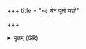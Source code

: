 +++
title = "०८ येन पूतो यज्ञो"

+++
<details><summary>मूलम् (GR)</summary>

येन पूतो यज्ञो  
वषट्कार उताहुतिः ।  
(…) ॥ +++(see 1cd)+++
</details>